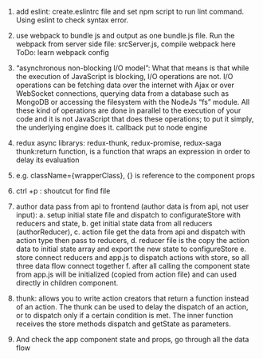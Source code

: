 1.  add eslint: create.eslintrc file and set npm script to run lint command. Using eslint to check syntax error.
2.  use webpack to bundle js and output as one bundle.js file. Run the webpack from server side file: srcServer.js, compile webpack here
    ToDo: learn webpack config

3.  “asynchronous non-blocking I/O model”: What that means is that while the execution of JavaScript is blocking, I/O operations are not. I/O operations can be fetching data over the internet with Ajax or over WebSocket connections, querying data from a database such as MongoDB or accessing the filesystem with the NodeJs “fs” module. All these kind of operations are done in parallel to the execution of your code and it is not JavaScript that does these operations; to put it simply, the underlying engine does it. callback put to node engine

4.  redux async librarys: redux-thunk, redux-promise, redux-saga
    thunk:return function, is a function that wraps an expression in order to delay its evaluation

5.  e.g. className={wrapperClass}, {} is reference to the component props
6.  ctrl +p : shoutcut for find file
7.  author data pass from api to frontend (author data is from api, not user input):
    a. setup initial state file and dispatch to configurateStore with reducers and state,
    b. get initial state data from all reducers (authorReducer),
    c. action file get the data from api and dispatch with action type then pass to reducers,
    d. reducer file is the copy the action data to initial state array and export the new state to configureStore
    e. store connect reducers and app.js to dispatch actions with store, so all three data flow connect together
    f. after all calling the component state from app.js will be initialized (copied from action file) and can used directly in children component.
8.  thunk: allows you to write action creators that return a function instead of an action. The thunk can be used to delay the dispatch of an action, or to dispatch only if a certain condition is met. The inner function receives the store methods dispatch and getState as parameters.
9.  And check the app component state and props, go through all the data flow
